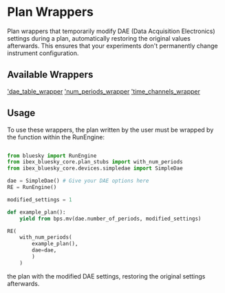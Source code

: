 # Plan Wrappers

Plan wrappers that temporarily modify DAE (Data Acquisition Electronics) settings during a plan, automatically restoring the original values afterwards. This ensures that your experiments don't permanently change instrument configuration.

## Available Wrappers

['dae_table_wrapper](ibex_bluesky_core.plan_stubs.dae_table_wrapper)
['num_periods_wrapper](ibex_bluesky_core.plan_stubs.num_periods_wrapper)
['time_channels_wrapper](ibex_bluesky_core.plan_stubs.time_channels_wrapper)

## Usage

To use these wrappers, the plan written by the user must be wrapped by the function within the RunEngine:

``` python

from bluesky import RunEngine
from ibex_bluesky_core.plan_stubs import with_num_periods
from ibex_bluesky_core.devices.simpledae import SimpleDae

dae = SimpleDae() # Give your DAE options here
RE = RunEngine()

modified_settings = 1

def example_plan():
    yield from bps.mv(dae.number_of_periods, modified_settings)

RE(
    with_num_periods(
        example_plan(), 
        dae=dae,
        )
    )

```

the plan with the modified DAE settings, restoring the original settings afterwards.

